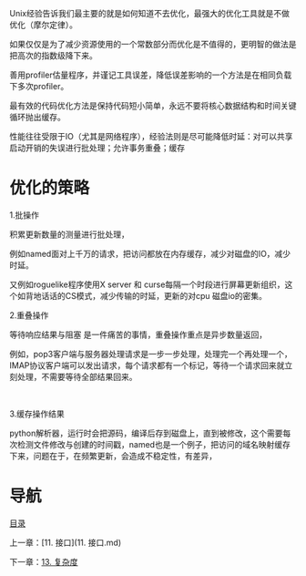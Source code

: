 Unix经验告诉我们最主要的就是如何知道不去优化，最强大的优化工具就是不做优化（摩尔定律）。 

如果仅仅是为了减少资源使用的一个常数部分而优化是不值得的，更明智的做法是把高次的指数级降下来。

善用profiler估量程序，并谨记工具误差，降低误差影响的一个方法是在相同负载下多次profiler。

最有效的代码优化方法是保持代码短小简单，永远不要将核心数据结构和时间关键循环抛出缓存。

性能往往受限于IO（尤其是网络程序），经验法则是尽可能降低时延：对可以共享启动开销的失误进行批处理；允许事务重叠；缓存

# 优化的策略

1.批操作

积累更新数量的测量进行批处理，

例如named面对上千万的请求，把访问都放在内存缓存，减少对磁盘的IO，减少时延。

又例如roguelike程序使用X server 和 curse每隔一个时段进行屏幕更新组织，这个如背地话话的CS模式，减少传输的时延，更新的对cpu 磁盘io的密集。



2.重叠操作

等待响应结果与阻塞 是一件痛苦的事情，重叠操作重点是异步数量返回，

例如，pop3客户端与服务器处理请求是一步一步处理，处理完一个再处理一个，IMAP协议客户端可以发出请求，每个请求都有一个标记，等待一个请求回来就立刻处理，不需要等待全部结果回来。

 

3.缓存操作结果

python解析器，运行时会把源码，编译后存到磁盘上，直到被修改，这个需要每次检测文件修改与创建的时间戳，named也是一个例子，把访问的域名映射缓存下来，问题在于，在频繁更新，会造成不稳定性，有差异，

# 导航

[目录](README.md)

上一章：[11. 接口](11. 接口.md)

下一章：[13. 复杂度](13. 复杂度.md)
